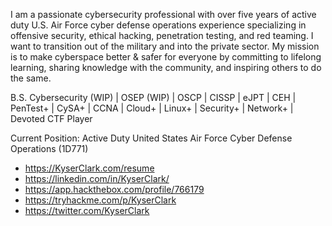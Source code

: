 I am a passionate cybersecurity professional with over five years of active duty U.S. Air Force cyber defense operations experience specializing in offensive security, ethical hacking, penetration testing, and red teaming. I want to transition out of the military and into the private sector. My mission is to make cyberspace better & safer for everyone by committing to lifelong learning, sharing knowledge with the community, and inspiring others to do the same. 

B.S. Cybersecurity (WIP) | OSEP (WIP) | OSCP | CISSP | eJPT | CEH | PenTest+ | CySA+ | CCNA | Cloud+ | Linux+ | Security+ | Network+ | Devoted CTF Player

Current Position: Active Duty United States Air Force Cyber Defense Operations (1D771) 

* https://KyserClark.com/resume
* https://linkedin.com/in/KyserClark/
* https://app.hackthebox.com/profile/766179
* https://tryhackme.com/p/KyserClark
* https://twitter.com/KyserClark

<!---
KyserClark/KyserClark is a ✨ special ✨ repository because its `README.md` (this file) appears on your GitHub profile.
You can click the Preview link to take a look at your changes.
--->
